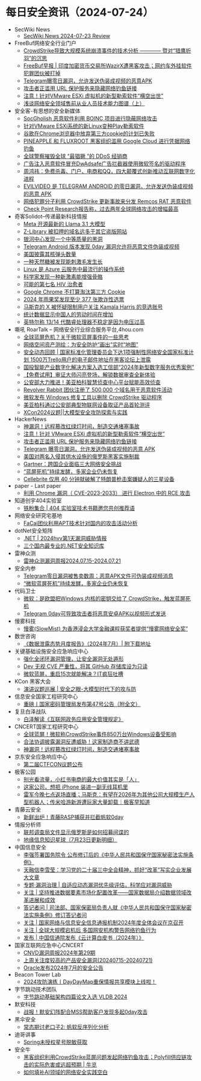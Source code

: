 # 每日安全资讯（2024-07-24）

- SecWiki News
  - [SecWiki News 2024-07-23 Review](http://www.sec-wiki.com/?2024-07-23)
- FreeBuf网络安全行业门户
  - [CrowdStrike导致大规模系统崩溃事件的技术分析 ———— 暨对“猎鹰折羽”的沉思](https://www.freebuf.com/articles/paper/406610.html)
  - [FreeBuf早报 | 印度加密货币交易所WazirX遭黑客攻击；网约车外挂软件犯罪团伙被打掉](https://www.freebuf.com/news/406783.html)
  - [Telegram曝零日漏洞，允许发送伪装成视频的恶意APK](https://www.freebuf.com/news/406751.html)
  - [攻击者正滥用 URL 保护服务来隐藏网络钓鱼链接](https://www.freebuf.com/news/406740.html)
  - [注意！针对VMware ESXi 虚拟机的新型勒索软件“横空出世”](https://www.freebuf.com/news/406727.html)
  - [浅谈网络安全领域售前从业人员技术能力图谱（上）](https://www.freebuf.com/articles/neopoints/240962.html)
- 安全客-有思想的安全新媒体
  - [SocGholish 恶意软件利用 BOINC 项目进行隐蔽网络攻击](https://www.anquanke.com/post/id/298204)
  - [针对VMware ESXi系统的新Linux变种Play勒索软件](https://www.anquanke.com/post/id/298208)
  - [谷歌在Chrome浏览器中放弃第三方cookie的计划已失败](https://www.anquanke.com/post/id/298216)
  - [PINEAPPLE 和 FLUXROOT 黑客组织滥用 Google Cloud 进行凭据网络钓鱼](https://www.anquanke.com/post/id/298221)
  - [全球警察摧毁全球 “最猖獗 ”的 DDoS 经销商](https://www.anquanke.com/post/id/298224)
  - [广告注入恶意软件冒充DwAdsafe广告拦截器使用微软签名的驱动程序](https://www.anquanke.com/post/id/298210)
  - [周鸿祎：免费杀毒、门户、电商和QQ，四大颠覆式创新推动互联网数字化进程](https://www.anquanke.com/post/id/298230)
  - [EVILVIDEO 是 TELEGRAM ANDROID 的零日漏洞，允许发送伪装成视频的恶意 APK](https://www.anquanke.com/post/id/298213)
  - [网络犯罪分子利用 CrowdStrike 更新事故来分发 Remcos RAT 恶意软件](https://www.anquanke.com/post/id/298239)
  - [Check Point Research报告称，过去两年全球网络攻击的增幅最高](https://www.anquanke.com/post/id/298219)
- 奇客Solidot–传递最新科技情报
  - [Meta 开源最新的 Llama 3.1 大模型](https://www.solidot.org/story?sid=78782)
  - [Z-Library 被扣押的域名远多于其它盗版网站](https://www.solidot.org/story?sid=78781)
  - [银河中心发现一个中等质量的黑洞](https://www.solidot.org/story?sid=78780)
  - [Telegram Android 版本发现 0day 漏洞允许将恶意文件伪装成视频](https://www.solidot.org/story?sid=78779)
  - [美国披露其核弹头数量](https://www.solidot.org/story?sid=78778)
  - [一种天然糖被发现能刺激毛发生长](https://www.solidot.org/story?sid=78777)
  - [Linux 是 Azure 云服务中最流行的操作系统](https://www.solidot.org/story?sid=78776)
  - [科学家发现一种新激素能增强骨骼](https://www.solidot.org/story?sid=78775)
  - [可能的第七名 HIV 治愈者](https://www.solidot.org/story?sid=78774)
  - [Google Chrome 不打算淘汰第三方 Cookie](https://www.solidot.org/story?sid=78773)
  - [2024 年雨果奖发现至少 377 张欺诈性选票](https://www.solidot.org/story?sid=78772)
  - [马斯克的 X 被怀疑限制用户关注 Kamala Harris 的竞选账号](https://www.solidot.org/story?sid=78771)
  - [统计数据显示中国人的劳动时间在增加](https://www.solidot.org/story?sid=78770)
  - [英特尔称 13/14 代酷睿处理器不稳定是因为电压过高](https://www.solidot.org/story?sid=78769)
- 嘶吼 RoarTalk – 网络安全行业综合服务平台,4hou.com
  - [全球蓝屏危机？关于微软蓝屏事件的一些思考](https://www.4hou.com/posts/XP6W)
  - [网络空间资产测绘：为安全防护“画出”实时“地图”](https://www.4hou.com/posts/W1nJ)
  - [安全动态回顾 | 国家标准化管理委员会下达1项强制性网络安全国家标准计划  1500万Trello用户的电子邮件地址在黑客论坛上泄露](https://www.4hou.com/posts/0Mgv)
  - [国投智能产业数字化解决方案入选工信部“2024年新型数字服务优秀案例”](https://www.4hou.com/posts/9j8x)
  - [【免费试用】审证大师闪亮登场，解锁数据审查全新体验](https://www.4hou.com/posts/8gqm)
  - [公安部大力推进！美亚柏科智慧侦查中心平台赋能高效侦查](https://www.4hou.com/posts/7M6j)
  - [Revolver Rabbit 团伙注册了 500,000 个域名用于恶意软件活动](https://www.4hou.com/posts/1MjR)
  - [微软发布 Windows 修复工具以删除 CrowdStrike 驱动程序](https://www.4hou.com/posts/YZ6K)
  - [美亚柏科通过公安部典型物联网设备取证产品首轮测评](https://www.4hou.com/posts/6M6n)
  - [XCon2024议题||大模型安全攻防探索与实践](https://www.4hou.com/posts/5M8B)
- HackerNews
  - [神漏洞！远程篡改红绿灯时间，制造交通堵塞事故](https://hackernews.cc/archives/53964)
  - [注意！针对 VMware ESXi 虚拟机的新型勒索软件“横空出世”](https://hackernews.cc/archives/53960)
  - [攻击者正滥用 URL 保护服务来隐藏网络钓鱼链接](https://hackernews.cc/archives/53957)
  - [Telegram 曝零日漏洞，允许发送伪装成视频的恶意 APK](https://hackernews.cc/archives/53950)
  - [美国对两名入侵其供水设施的俄罗斯黑客实施制裁](https://hackernews.cc/archives/53943)
  - [Gartner：跨国企业面临三大网络安全挑战](https://hackernews.cc/archives/53934)
  - [“蓝屏死机”持续发酵，多家企业仍未恢复](https://hackernews.cc/archives/53932)
  - [Cellebrite 仅用 40 分钟就破解了特朗普枪击案嫌疑人的三星设备](https://hackernews.cc/archives/53922)
- paper - Last paper
  - [利用 Chrome 漏洞（ CVE-2023-2033） 进行 Electron 中的 RCE 攻击](https://paper.seebug.org/3201/)
- 知道创宇404实验室
  - [铁粉集合 | 404 实验室技术书籍邀您共创推荐语](https://mp.weixin.qq.com/s?__biz=MzAxNDY2MTQ2OQ==&mid=2650979618&idx=1&sn=5d0031fabda6e36be16c37e4e54b9174&chksm=8079ff10b70e76060c1ac6764d335786e5a6e5bd502418aaccd508bd56be64530826f9b1a912&scene=58&subscene=0#rd)
- 网络安全研究宅基地
  - [FaCai团伙利用APT技术针对国内的攻击活动分析](https://mp.weixin.qq.com/s?__biz=MzUyMDEyNTkwNA==&mid=2247496635&idx=1&sn=53104d45c7d1d651669eabbf8aa9790c&chksm=f9ed9f04ce9a16121ce885a5ba0c2292eb2653903d127da4de2377f17eeac1c3e6fdffa1718a&scene=58&subscene=0#rd)
- dotNet安全矩阵
  - [.NET | 2024hvv第1天漏洞威胁情报](https://mp.weixin.qq.com/s?__biz=MzUyOTc3NTQ5MA==&mid=2247493492&idx=1&sn=73cf8a0db04576999604a21a88bd6c08&chksm=fa594999cd2ec08fe860db5a61c0cdba29e0d98bd12976fe338b80d372334f35fc0fb27a992a&scene=58&subscene=0#rd)
  - [三个国内最专业的.NET安全知识库](https://mp.weixin.qq.com/s?__biz=MzUyOTc3NTQ5MA==&mid=2247493492&idx=2&sn=d4aa7ff4e4c7111db5d99e149dba4e3a&chksm=fa594999cd2ec08f30439d31a5141795a4c9c40cac7e6e0677416efd4a997034900596b0e515&scene=58&subscene=0#rd)
- 雷神众测
  - [雷神众测漏洞周报2024.07.15-2024.07.21](https://mp.weixin.qq.com/s?__biz=MzI0NzEwOTM0MA==&mid=2652503007&idx=1&sn=921b2f77e6a86874257d7e3447d6eaee&chksm=f258586cc52fd17a6da759236c035d56d8269bda96bf3784e484572f795c0f3a65ac08d54c06&scene=58&subscene=0#rd)
- 安全内参
  - [Telegram零日漏洞被售卖数周：恶意APK文件可伪装成视频消息](https://mp.weixin.qq.com/s?__biz=MzI4NDY2MDMwMw==&mid=2247512239&idx=1&sn=f5d2196eca683bd10d0d4a8f2b7a7312&chksm=ebfaf78fdc8d7e99f9aa4c74971768510647b78fa434319fb4f405efbb94d50ab3d6dd580b84&scene=58&subscene=0#rd)
  - [“微软蓝屏死机”持续发酵，多家企业仍未恢复](https://mp.weixin.qq.com/s?__biz=MzI4NDY2MDMwMw==&mid=2247512239&idx=2&sn=01ac48f119d51a735f6ec26e3f19dad5&chksm=ebfaf78fdc8d7e99e4be1d99b1294175bb78b3deb4fd55b68316c2d72c828a901ab8d7578da4&scene=58&subscene=0#rd)
- 代码卫士
  - [微软：是欧盟把Windows 内核的密钥交给了 CrowdStrike，触发蓝屏死机](https://mp.weixin.qq.com/s?__biz=MzI2NTg4OTc5Nw==&mid=2247520167&idx=1&sn=8e80c74dda2ec337dca9a0451873c7bc&chksm=ea94becddde337dbdaf65d39b9eb60cb90bd15bc0a6dabb0defc375c80975c52f344d6b5405f&scene=58&subscene=0#rd)
  - [Telegram 0day可导致攻击者将恶意安卓APK以视频形式发送](https://mp.weixin.qq.com/s?__biz=MzI2NTg4OTc5Nw==&mid=2247520167&idx=2&sn=7d6a9321b744778cdce41dc0464f4c3d&chksm=ea94becddde337dbf9d65963d65e7f6e2f9177927248dd41b219d45baedcee3dee4ab9a1a397&scene=58&subscene=0#rd)
- 慢雾科技
  - [慢雾(SlowMist) 为香港浸会大学金融课程获奖者提供“慢雾网络安全奖”​](https://mp.weixin.qq.com/s?__biz=MzU4ODQ3NTM2OA==&mid=2247500008&idx=1&sn=fa9a8c6b1d89653d784131884f958cce&chksm=fddebe6fcaa93779e7cc92cace20762718781c556b5b6bf15226a693d2b68459b35e637fd06c&scene=58&subscene=0#rd)
- 数世咨询
  - [《数据泄露态势月度报告》（2024年7月）| 附下载地址](https://mp.weixin.qq.com/s?__biz=MzkxNzA3MTgyNg==&mid=2247514264&idx=1&sn=34960d59e3146dcce9f986129c3593c2&chksm=c144ca25f633433381c6bb3bc13fe3e8f2c15984de2aa8f072497dc07648f85c713aa1347ba1&scene=58&subscene=0#rd)
- 关键基础设施安全应急响应中心
  - [强化全闭环漏洞管理，让安全漏洞无处遁形](https://mp.weixin.qq.com/s?__biz=MzkyMzAwMDEyNg==&mid=2247545034&idx=1&sn=60e3d206f3115fa4b718aa5c60babd59&chksm=c1e9bc9bf69e358d403edf7ef48512a69f04a5549696ea20102f06704a50354c545d0392dfff&scene=58&subscene=0#rd)
  - [Dev 无视 CVE 严重性，将其 GitHub 存储库设为只读](https://mp.weixin.qq.com/s?__biz=MzkyMzAwMDEyNg==&mid=2247545034&idx=2&sn=b2a0866e2a37dab0a5e32a94864d07c5&chksm=c1e9bc9bf69e358da966054e2e3bdedd8b7511e6c183e4baa708bd1c7ccae1efb2c8825b796c&scene=58&subscene=0#rd)
  - [微软蓝屏，重启15次就能解决？IT疯狂吐槽](https://mp.weixin.qq.com/s?__biz=MzkyMzAwMDEyNg==&mid=2247545034&idx=3&sn=272163f6ce1d4556673f6438a35d1557&chksm=c1e9bc9bf69e358d54d972952356e4431e59f61c4bdefbea7b99cfefb43c8c340ad2d3adeab0&scene=58&subscene=0#rd)
- KCon 黑客大会
  - [演讲议题巡展 | 安全之眼-大模型时代下的攻与防](https://mp.weixin.qq.com/s?__biz=MzIzOTAwNzc1OQ==&mid=2651137603&idx=1&sn=f8d52ead0e0d387c599347bd3a4a7e92&chksm=f2c12723c5b6ae35f261c80f8d416a5e28ed60a631075bee908693d1038112a0db6d0c3a9956&scene=58&subscene=0#rd)
- 信息安全国家工程研究中心
  - [重磅丨国家密码管理局发布第47号公告（附全文）](https://mp.weixin.qq.com/s?__biz=MzU5OTQ0NzY3Ng==&mid=2247497218&idx=1&sn=11071fbab466c4e267e0dd672113607a&chksm=feb67711c9c1fe073aeb21cd8e247d2f0615b8d0b1fc9a7b8433fe339a3ce8e08f8b23b590c3&scene=58&subscene=0#rd)
- 复旦白泽战队
  - [白泽解读《互联网政务应用安全管理规定》](https://mp.weixin.qq.com/s?__biz=MzU4NzUxOTI0OQ==&mid=2247490633&idx=1&sn=06fe66c8ba002adb9962b71857600f91&chksm=fdeb9837ca9c1121a1753cd1ffa7c52b9b1ed345bbb189377953b3d373aa2f70eaada3a80949&scene=58&subscene=0#rd)
- CNCERT国家工程研究中心
  - [全球蓝屏！微软称CrowdStrike事件850万台Windows设备受影响](https://mp.weixin.qq.com/s?__biz=MzUzNDYxOTA1NA==&mid=2247545998&idx=1&sn=79742f30248196f399bff101811704a1&chksm=fa93824fcde40b59a664291a644ca14e0fd49f67e07e2c3b91e63bdede098d7e9cad2244a2e3&scene=58&subscene=0#rd)
  - [合法协调披露漏洞反遭威胁！这家制造商不讲武德](https://mp.weixin.qq.com/s?__biz=MzUzNDYxOTA1NA==&mid=2247545998&idx=2&sn=b73a758fa188e028e1535e31884f3513&chksm=fa93824fcde40b59aea7e0d0960d72d667c2ac25d24aa7c5d02b3506adabfc3c38880fc937c4&scene=58&subscene=0#rd)
  - [神漏洞！远程篡改红绿灯时间，制造交通堵塞事故](https://mp.weixin.qq.com/s?__biz=MzUzNDYxOTA1NA==&mid=2247545998&idx=3&sn=6d60eb2c8944197e7bbccbb9faeb5485&chksm=fa93824fcde40b59e0a7440fa5126512d557b0cdecc611263256e5ed6009aaef41cf59c3921e&scene=58&subscene=0#rd)
- 京东安全应急响应中心
  - [第二届CTFCON议题公布](https://mp.weixin.qq.com/s?__biz=MjM5OTk2MTMxOQ==&mid=2727837220&idx=1&sn=94fd5941d742d846e93d882117d949ed&chksm=8050a9acb72720ba1292e6ff5eb3019eecf2b7e4a64e0c744c27c68b953b183f5ec42ee89f3c&scene=58&subscene=0#rd)
- 极客公园
  - [别光看流量，小红书电商的最大价值其实是「人」](https://mp.weixin.qq.com/s?__biz=MTMwNDMwODQ0MQ==&mid=2653048242&idx=1&sn=00875485cb3557e0ec754b7897660f3c&chksm=7e5730044920b912169250bc962dca45da87f2d5766b0693446a17ec349498b6f666ef025cde&scene=58&subscene=0#rd)
  - [这家公司，想把 iPhone 装进一副无线耳机里](https://mp.weixin.qq.com/s?__biz=MTMwNDMwODQ0MQ==&mid=2653048234&idx=1&sn=fc8d9911c7990871c36fe343e097c975&chksm=7e57301c4920b90a0aadc5e662a630b0fa9e15dce28785d10ff62c2ecd8e3f799bb4184bc6de&scene=58&subscene=0#rd)
  - [雷军今晚七点返场直播；马斯克：有望在2026年为其他公司大规模生产人型机器人；传米哈游新游遭玩家大量卸载｜极客早知道](https://mp.weixin.qq.com/s?__biz=MTMwNDMwODQ0MQ==&mid=2653048215&idx=1&sn=15cb9e0450ef50809acdd8e8240c97c5&chksm=7e5730214920b93757fa3385c58e81667648fc2f10bebc8f45195ba26a4688f40fd4d27bcf1f&scene=58&subscene=0#rd)
- 青藤云安全
  - [新鲜出炉！青藤RASP捕获并拦截帆软0day](https://mp.weixin.qq.com/s?__biz=MzAwNDE4Mzc1NA==&mid=2650849183&idx=1&sn=6511ada1f1b4e9b31f9cb304ceb5ff97&chksm=80dbdc3ab7ac552c8c1f594a88e888aebc203439df0f90487599afeba5181c84ca093295d713&scene=58&subscene=0#rd)
- 情报分析师
  - [联邦调查局文件显示俄罗斯是如何招募间谍的](https://mp.weixin.qq.com/s?__biz=MzA3Mjc1MTkwOA==&mid=2650553355&idx=1&sn=835a8a32a6431ade7b1face6b3f32f97&chksm=87111240b0669b567141a831d78c084b1dfe31066164d58cc7513a5ebff76db5df45a0e76ee8&scene=58&subscene=0#rd)
  - [地缘信息知识星球（7月23日更新明细）](https://mp.weixin.qq.com/s?__biz=MzA3Mjc1MTkwOA==&mid=2650553355&idx=2&sn=89a72abf09dd11f2db326857e867e007&chksm=87111240b0669b56a27a762707fa66ec7d471633004792ed3fcfd1f4b97392110737faada7e9&scene=58&subscene=0#rd)
- 中国信息安全
  - [李强签署国务院令 公布修订后的《中华人民共和国保守国家秘密法实施条例》](https://mp.weixin.qq.com/s?__biz=MzA5MzE5MDAzOA==&mid=2664220600&idx=1&sn=133f2330aa81f22da00c4d4f894f126e&chksm=8b59c541bc2e4c5762f09b2702576ab8b693b00d3c1fa83815aa2c733ffa669220ca56b93859&scene=58&subscene=0#rd)
  - [天融信李雪莹：学习党的二十届三中全会精神，抓好“改革”写实企业发展大文章](https://mp.weixin.qq.com/s?__biz=MzA5MzE5MDAzOA==&mid=2664220600&idx=2&sn=db33b8afc22cc279b6b7de6fc4eb21b7&chksm=8b59c541bc2e4c571747a90863609685ffc0176074bfb853ec74695147fa74acbdf388eba2c2&scene=58&subscene=0#rd)
  - [专题·漏洞治理 | 自适应动态漏洞优先级评估，科学应对漏洞威胁](https://mp.weixin.qq.com/s?__biz=MzA5MzE5MDAzOA==&mid=2664220600&idx=3&sn=8ab7dfe967aa0d9857026ae5bd59c22f&chksm=8b59c541bc2e4c57954d60c9588e23a0a88aeb0e89dad0c7bc72496b77b2e38f17691a11ab73&scene=58&subscene=0#rd)
  - [关注 | 坚持推进数据要素市场化配置改革——国家数据局介绍数据领域改革进展和成效](https://mp.weixin.qq.com/s?__biz=MzA5MzE5MDAzOA==&mid=2664220600&idx=4&sn=59615a600f5488cf05e7e98117f04dec&chksm=8b59c541bc2e4c57de8a73f1c0b497862a1df67ba98be1b497284ae4d4dd7c9c25953f055347&scene=58&subscene=0#rd)
  - [答记者问 | 司法部、国家保密局负责人就《中华人民共和国保守国家秘密法实施条例》修订答记者问](https://mp.weixin.qq.com/s?__biz=MzA5MzE5MDAzOA==&mid=2664220600&idx=5&sn=aaf7b2c66791678d0374cc4a0acdc35d&chksm=8b59c541bc2e4c57522650589779caccdfd4525eb292ee99ed083e3ac4cfca29b94f47f1ee5f&scene=58&subscene=0#rd)
  - [关注 | 国家网络与信息安全信息通报机制2024年度全体会议在京召开](https://mp.weixin.qq.com/s?__biz=MzA5MzE5MDAzOA==&mid=2664220600&idx=6&sn=3b25746fd8556153c12fb2276e43fd26&chksm=8b59c541bc2e4c5715bcf05c0d2aa19791ff84a5719627736572577d04ab2b922f4144faa7a8&scene=58&subscene=0#rd)
  - [关注 | 全球大规模宕机后 多国网安机构警告网络钓鱼行为](https://mp.weixin.qq.com/s?__biz=MzA5MzE5MDAzOA==&mid=2664220600&idx=7&sn=1ac4fc48bf42a5d19eddc6b0537e2703&chksm=8b59c541bc2e4c577bcec5f41da39dea853e60182ee13933dd5cd8bdffc1b0ff8e14a40b2bfe&scene=58&subscene=0#rd)
  - [发布 | 中国信通院发布《云计算白皮书（2024年）》](https://mp.weixin.qq.com/s?__biz=MzA5MzE5MDAzOA==&mid=2664220600&idx=8&sn=dfd4114e8fd4b81c83fb9dfe1353b8b8&chksm=8b59c541bc2e4c57cffa7ffc2b5df8dcb44c0c88d7ada101b8e93bdc4b53ea3c22e0e3ed6714&scene=58&subscene=0#rd)
- 国家互联网应急中心CNCERT
  - [CNVD漏洞周报2024年第29期](https://mp.weixin.qq.com/s?__biz=MzIwNDk0MDgxMw==&mid=2247499246&idx=1&sn=e15195e4668806ec45fbf0f8ce05cd6f&chksm=973ace8ca04d479a1f961ac5b756603f1c4b0a5ee48dde956dc242bd9530a2d3021b3f2be5ce&scene=58&subscene=0#rd)
  - [上周关注度较高的产品安全漏洞(20240715-20240721)](https://mp.weixin.qq.com/s?__biz=MzIwNDk0MDgxMw==&mid=2247499246&idx=2&sn=8c29d6253cd072da8ce5ac3084bfd2f7&chksm=973ace8ca04d479aa4d071709a251a37d42278178a273daf352bd600d34af8663e642a3e3db7&scene=58&subscene=0#rd)
  - [Oracle发布2024年7月的安全公告](https://mp.weixin.qq.com/s?__biz=MzIwNDk0MDgxMw==&mid=2247499246&idx=3&sn=56eca3c9ece41cca855976958b0373d4&chksm=973ace8ca04d479a79524ab2aaa917a11cc2ad693e2c61f291c18868ee507c9cbfb4f8930cbc&scene=58&subscene=0#rd)
- Beacon Tower Lab
  - [2024攻防演练丨DayDayMap重保情报共享模块上线啦！](https://mp.weixin.qq.com/s?__biz=MzkyNzcxNTczNA==&mid=2247486404&idx=1&sn=1baf44cac3147b80d795def9aa4a57a9&chksm=c222933df5551a2b273f192b55f1f411a87466f59e67b41567171466b41ed115b94312f0016f&scene=58&subscene=0#rd)
- 字节跳动技术团队
  - [字节跳动基础架构四篇论文入选 VLDB 2024](https://mp.weixin.qq.com/s?__biz=MzI1MzYzMjE0MQ==&mid=2247508328&idx=1&sn=b06db2efdbee5e06a5e931f2c13a905b&chksm=e9d36a8adea4e39c6a4ab3e6219644082c7bd6b636086961aed6be13a68190a86073beb2e0d0&scene=58&subscene=0#rd)
- 默安科技
  - [战报！默安幻阵配合MSS帮助客户发现多起0day攻击](https://mp.weixin.qq.com/s?__biz=MzIzODQxMjM2NQ==&mid=2247498827&idx=1&sn=9817a49c9a90a4284e3c45ba8e45559e&chksm=e93b0b69de4c827f173d0f4c406ba050a6718922ddbe41b8bf5f624fc9db66ab7bd5be602102&scene=58&subscene=0#rd)
- 黑伞安全
  - [常态期讨老口子2:  帆软反序列化分析](https://mp.weixin.qq.com/s?__biz=MzU0MzkzOTYzOQ==&mid=2247489320&idx=1&sn=7fe5d1a4799b86e9d7b7ca59be37581b&chksm=fb029a70cc7513661ed8e2c522db3472a5c8c143d84983f650e786186ff341bb2c9a116089d7&scene=58&subscene=0#rd)
- 迪哥讲事
  - [Spring未授权星号脱敏获取](https://mp.weixin.qq.com/s?__biz=MzIzMTIzNTM0MA==&mid=2247495339&idx=1&sn=4a1fa7202b440d1768bfed409c7da795&chksm=e8a5e4c8dfd26dde673b5bf349ee2d3c4ef8b969e7001d284d629e80a7b6aa017e38d4f6fb4c&scene=58&subscene=0#rd)
- 安全牛
  - [黑客组织利用CrowdStrike蓝屏问题发起网络钓鱼攻击；Polyfill供应链攻击的实际危害或远超预期 | 牛览](https://mp.weixin.qq.com/s?__biz=MjM5Njc3NjM4MA==&mid=2651131223&idx=1&sn=a9100e9d5dafc245580a25ada5ac376d&chksm=bd15bd848a623492b9cafe6f1d808697e6747299cf45ac1c47b687be222e2fe3edd5705c1e31&scene=58&subscene=0#rd)
  - [如何填补AI领域的网络安全实践空白](https://mp.weixin.qq.com/s?__biz=MjM5Njc3NjM4MA==&mid=2651131223&idx=2&sn=513f53c4bbbfcf60746dda004e70abf9&chksm=bd15bd848a6234928ab6732dc69329326899ada26264ebc0fae4466ed2b4d6609313664766de&scene=58&subscene=0#rd)
